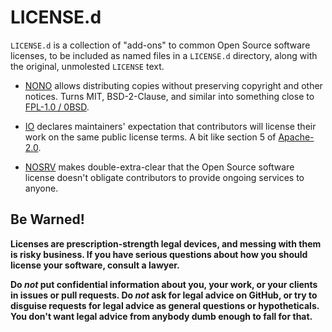 # LICENSE.d

`LICENSE.d` is a collection of "add-ons" to common Open Source software licenses, to be included as named files in a `LICENSE.d` directory, along with the original, unmolested `LICENSE` text.

- [NONO](https://github.com/berneout/nono) allows distributing copies without preserving copyright and other notices.  Turns MIT, BSD-2-Clause, and similar into something close to [FPL-1.0 / 0BSD](https://spdx.org/licenses/0BSD).

- [IO](https://github.com/berneout/io) declares maintainers' expectation that contributors will license their work on the same public license terms.  A bit like section 5 of [Apache-2.0](https://www.apache.org/licenses/LICENSE-2.0).

- [NOSRV](https://github.com/berneout/nosrv) makes double-extra-clear that the Open Source software license doesn't obligate contributors to provide ongoing services to anyone.

## Be Warned!

**Licenses are prescription-strength legal devices, and messing with them is risky business.  If you have serious questions about how you should license your software, consult a lawyer.**

**Do _not_ put confidential information about you, your work, or your clients in issues or pull requests.  Do _not_ ask for legal advice on GitHub, or try to disguise requests for legal advice as general questions or hypotheticals.  You don't want legal advice from anybody dumb enough to fall for that.**

